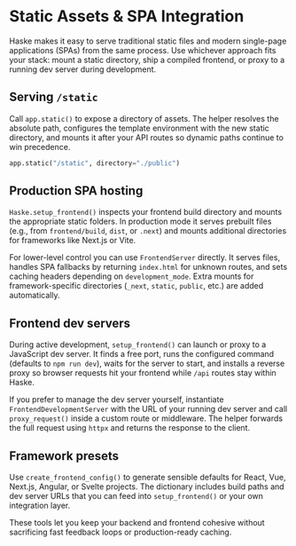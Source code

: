 # Static Assets & SPA Integration

Haske makes it easy to serve traditional static files and modern single-page applications (SPAs) from the same process. Use whichever approach fits your stack: mount a static directory, ship a compiled frontend, or proxy to a running dev server during development.

## Serving `/static`

Call `app.static()` to expose a directory of assets. The helper resolves the absolute path, configures the template environment with the new static directory, and mounts it after your API routes so dynamic paths continue to win precedence.

```python
app.static("/static", directory="./public")
```

## Production SPA hosting

`Haske.setup_frontend()` inspects your frontend build directory and mounts the appropriate static folders. In production mode it serves prebuilt files (e.g., from `frontend/build`, `dist`, or `.next`) and mounts additional directories for frameworks like Next.js or Vite.

For lower-level control you can use `FrontendServer` directly. It serves files, handles SPA fallbacks by returning `index.html` for unknown routes, and sets caching headers depending on `development_mode`. Extra mounts for framework-specific directories (`_next`, `static`, `public`, etc.) are added automatically.

## Frontend dev servers

During active development, `setup_frontend()` can launch or proxy to a JavaScript dev server. It finds a free port, runs the configured command (defaults to `npm run dev`), waits for the server to start, and installs a reverse proxy so browser requests hit your frontend while `/api` routes stay within Haske.

If you prefer to manage the dev server yourself, instantiate `FrontendDevelopmentServer` with the URL of your running dev server and call `proxy_request()` inside a custom route or middleware. The helper forwards the full request using `httpx` and returns the response to the client.

## Framework presets

Use `create_frontend_config()` to generate sensible defaults for React, Vue, Next.js, Angular, or Svelte projects. The dictionary includes build paths and dev server URLs that you can feed into `setup_frontend()` or your own integration layer.

These tools let you keep your backend and frontend cohesive without sacrificing fast feedback loops or production-ready caching.
